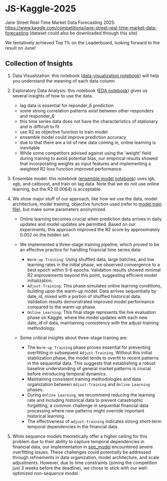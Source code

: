 # JS-Kaggle-2025
Jane Street Real-Time Market Data Forecasting 2025: https://www.kaggle.com/competitions/jane-street-real-time-market-data-forecasting (dataset could also be downloaded through this site)

We tentatively achieved Top 1% on the Leaderboard, looking forward to the result on June!

## Collection of Insights
1. Data Visualization: this notebook ([data-visualization notebook](data-visualization.ipynb)) will help you understand the meaning of each data column
2. Exploratory Data Analysis: this notebook ([EDA notebook](EDA.ipynb)) gives us several insights of how to use the data.
    - lag data is essential for reponder_6 prediction
    - some strong correlation patterns exist between other responders and responder_6
    - this time series data does not have the characteristics of stationary and is difficult to fit
    - use R2 as objective function to train model
    - ensemble model could improve prediction accuracy
    - due to that there are a lot of new data coming in, online learning is inevitable
    - While some competitors advised against using the 'weight' field during training to avoid potential bias, our empirical results showed that incorporating weights as input features and implementing a weighted R2 loss function improved performance. 
3. Ensemble model: this notebook ([ensemble model notebook](lgb-xgb-and-catboost.ipynb)) uses lgb, xgb, and catboost, and train on lag data. Note that we do not use online learning, but the R2 (0.0064) is acceptable.
4. We show major stuff of our approach, like how we use the data, model architecture, model training, objective function used (refer to [model train file](all_train_weight.py)), but make some parameters anonymized.
    - Online learning becomes crucial when prediction data arrives in daily updates and model updates are permitted. Based on our experiments, this approach improved the R2 score by approximately 0.002 on the hidden set. 
    - We implemented a three-stage training pipeline, which proved to be an effective practice for handling financial time series data:
        - `Warm-up Training`: Using shuffled data, large batches, and low learning rates in the initial phase, we observed convergence to a best epoch within 5-6 epochs. Validation results showed minimal R2 improvements beyond this point, suggesting efficient model initialization.
        - `Adjust-Training`: This phase simulates online learning conditions, building upon the warm-up model. Data arrives sequentially by date_id, mixed with a portion of shuffled historical data. Validation results demonstrated improved model performance compared to the warm-up phase.
        - `Online Learning`: This final stage represents the live evaluation phase on Kaggle, where the model updates with each new date_id of data, maintaining consistency with the adjust-training methodology.
    
    - Some critical insights about three-stage training are:
        - The `Warm-up Training` phase proves essential for preventing overfitting in subsequent `Adjust-Training`. Without this initial stabilization phase, the model tends to overfit to recent patterns in the sequential data. This suggests that establishing a robust baseline understanding of general market patterns is crucial before introducing temporal dynamics.
        - Maintaining consistent training methodologies and data organization between `Adjust-Training` and `Online Learning` phases. 
        - During `Online Learning`, we recommend reducing the learning rate and including historical data to prevent catastrophic forgetting, a common challenge in sequential financial data processing where new patterns might override important historical learning.
        - The effectiveness of `adjust-training` indicates strong short-term temporal dependencies in the financial data. 

5. While sequence models theoretically offer a higher ceiling for this problem due to their ability to capture temporal dependencies in financial data, our implementation in [seq_model](seq_transformer.py) encountered severe overfitting issues. These challenges could potentially be addressed through refinements in data organization, model architecture, and scale adjustments. However, due to time constraints (joining the competition just 3 weeks before the deadline), we chose to stick with our well-optimized non-sequence model. 
